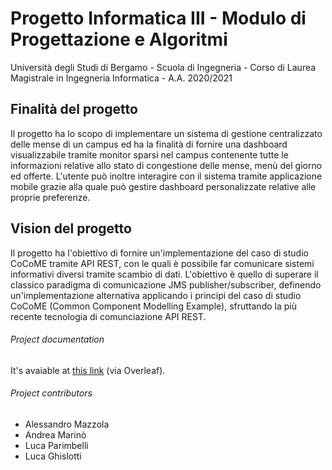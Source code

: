# Progetto Informatica III - Modulo di Progettazione e Algoritmi
Università degli Studi di Bergamo - Scuola di Ingegneria - Corso di Laurea Magistrale in Ingegneria Informatica - A.A. 2020/2021

## Finalità del progetto
Il progetto ha lo scopo di implementare un sistema di gestione centralizzato delle mense di un campus ed ha la finalità di fornire una dashboard visualizzabile tramite monitor sparsi nel campus contenente tutte le informazioni relative allo stato di congestione delle mense, menù del giorno ed offerte. L'utente può inoltre interagire con il sistema tramite applicazione mobile grazie alla quale può gestire dashboard personalizzate relative alle proprie preferenze.

## Vision del progetto
Il progetto ha l'obiettivo di fornire un'implementazione del caso di studio CoCoME tramite API REST, con le quali è possibile far comunicare sistemi informativi diversi tramite scambio di dati. L'obiettivo è quello di superare il classico paradigma di comunicazione JMS publisher/subscriber, definendo un'implementazione alternativa applicando i principi del caso di studio CoCoME (Common Component Modelling Example), sfruttando la più recente tecnologia di comunciazione API REST.

###### Project documentation
It's avaiable at [this link](https://www.overleaf.com/read/nnkmyqzzzzmt) (via Overleaf).

###### Project contributors
- Alessandro Mazzola
- Andrea Marinò
- Luca Parimbelli
- Luca Ghislotti



